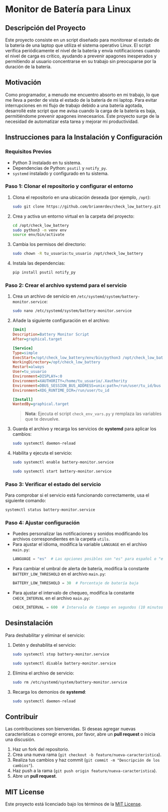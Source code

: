 # Monitor de Batería para Linux

## Descripción del Proyecto

Este proyecto consiste en un script diseñado para monitorear el estado de la batería de una laptop que utiliza el sistema operativo Linux. El script verifica periódicamente el nivel de la batería y envía notificaciones cuando el nivel de carga es crítico, ayudando a prevenir apagones inesperados y permitiendo al usuario concentrarse en su trabajo sin preocuparse por la duración de la batería.

## Motivación

Como programador, a menudo me encuentro absorto en mi trabajo, lo que me lleva a perder de vista el estado de la batería de mi laptop. Para evitar interrupciones en mi flujo de trabajo debido a una batería agotada, desarrollé este script que me avisa cuando la carga de la batería es baja, permitiéndome prevenir apagones innecesarios. Este proyecto surge de la necesidad de automatizar esta tarea y mejorar mi productividad.

## Instrucciones para la Instalación y Configuración

### Requisitos Previos

- Python 3 instalado en tu sistema.
- Dependencias de Python: `psutil` y `notify_py`.
- `systemd` instalado y configurado en tu sistema.

### Paso 1: Clonar el repositorio y configurar el entorno

1. Clona el repositorio en una ubicación deseada (por ejemplo, `/opt`):
    ```bash
    sudo git clone https://github.com/brianmrdev/check_low_battery.git /opt/check_low_battery
    ```
   
2. Crea y activa un entorno virtual en la carpeta del proyecto:
    ```bash
    cd /opt/check_low_battery
    sudo python3 -m venv env
    source env/bin/activate
    ```
3. Cambia los permisos del directorio:
    ```bash
    sudo chown -R tu_usuario:tu_usuario /opt/check_low_battery
    ```

4. Instala las dependencias:
    ```bash
    pip install psutil notify_py
    ```
### Paso 2: Crear el archivo systemd para el servicio

1. Crea un archivo de servicio en `/etc/systemd/system/battery-monitor.service`:
    ```bash
    sudo nano /etc/systemd/system/battery-monitor.service
    ```
   
2. Añade la siguiente configuración en el archivo:

    ```ini
    [Unit]
    Description=Battery Monitor Script
    After=graphical.target

    [Service]
    Type=simple
    ExecStart=/opt/check_low_battery/env/bin/python3 /opt/check_low_battery/main.py
    WorkingDirectory=/opt/check_low_battery
    Restart=always
    User=tu_usuario
    Environment=DISPLAY=:0
    Environment=XAUTHORITY=/home/tu_usuario/.Xauthority
    Environment=DBUS_SESSION_BUS_ADDRESS=unix:path=/run/user/tu_id/bus
    Environment=XDG_RUNTIME_DIR=/run/user/tu_id

    [Install]
    WantedBy=graphical.target
    ```

   > **Nota**: Ejecuta el script `check_env_vars.py` y remplaza las variables que te devuelve.

3. Guarda el archivo y recarga los servicios de **systemd** para aplicar los cambios:
    ```bash
    sudo systemctl daemon-reload
    ```

4. Habilita y ejecuta el servicio:
    ```bash
    sudo systemctl enable battery-monitor.service
    ```
    ```bash
    sudo systemctl start battery-monitor.service
    ```
### Paso 3: Verificar el estado del servicio

Para comprobar si el servicio está funcionando correctamente, usa el siguiente comando:

```bash
systemctl status battery-monitor.service
```
### Paso 4: Ajustar configuración

- Puedes personalizar las notificaciones y sonidos modificando los archivos correspondientes en la carpeta `utils`.
- Para ajustar el idioma, modifica la variable `LANGUAGE` en el archivo `main.py`:
    ```python
    LANGUAGE = "es"  # Las opciones posibles son "es" para español o "en" para inglés
    ```
- Para cambiar el umbral de alerta de batería, modifica la constante `BATTERY_LOW_THRESHOLD` en el archivo `main.py`:
    ```python
    BATTERY_LOW_THRESHOLD = 30  # Porcentaje de batería baja
    ```
- Para ajustar el intervalo de chequeo, modifica la constante `CHECK_INTERVAL` en el archivo `main.py`:
    ```python
    CHECK_INTERVAL = 600  # Intervalo de tiempo en segundos (10 minutos)
    ```
## Desinstalación

Para deshabilitar y eliminar el servicio:

1. Detén y deshabilita el servicio:
    ```bash
    sudo systemctl stop battery-monitor.service
    ```
    ```bash
    sudo systemctl disable battery-monitor.service
    ```

2. Elimina el archivo de servicio:
    ```bash
    sudo rm /etc/systemd/system/battery-monitor.service
    ```

3. Recarga los demonios de **systemd**:
    ```bash
    sudo systemctl daemon-reload
    ```
## Contribuir

Las contribuciones son bienvenidas. Si deseas agregar nuevas características o corregir errores, por favor, abre un **pull request** o inicia una discusión.

1. Haz un fork del repositorio.
2. Crea una nueva rama (`git checkout -b feature/nueva-caracteristica`).
3. Realiza tus cambios y haz commit (`git commit -m "Descripción de los cambios"`).
4. Haz push a la rama (`git push origin feature/nueva-caracteristica`).
5. Abre un **pull request**.

## MIT License

Este proyecto está licenciado bajo los términos de la [MIT License](./LICENSE).
